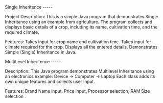 
Single Inheritence -----

Project Description:
This is a simple Java program that demonstrates Single Inheritance using an example from agriculture. The program collects and displays basic details of a crop, including its name, cultivation time, and the required climate.

Features:
Takes input for crop name and cultivation time.
Takes input for climate required for the crop.
Displays all the entered details.
Demonstrates Simple (Single) Inheritance in Java.

MultiLevel Inheritence -----

Description: 
This Java program demonstrates Multilevel Inheritance using an electronics example:
Device → Computer → Laptop
Each class adds its own unique features and collects user input.

Features: 
Brand Name input,
Price input,
Processor selection,
RAM Size selection .
